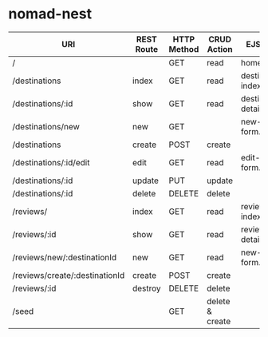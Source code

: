 # nomad-nest
| URI | REST Route | HTTP Method | CRUD Action | EJS View |
|-----|------------|-------------|-------------|----------|
| / | | GET | read | home.ejs |
| /destinations | index | GET | read | destination-index.ejs |
| /destinations/:id | show | GET | read | destination-details.ejs |
| /destinations/new | new | GET | | new-form.ejs |
| /destinations | create | POST | create | |
| /destinations/:id/edit | edit | GET | read | edit-form.ejs |
| /destinations/:id | update | PUT | update | |
| /destinations/:id | delete | DELETE | delete | |
| /reviews/ | index | GET | read | review-index.ejs |
| /reviews/:id | show | GET | read | review-details.ejs | 
| /reviews/new/:destinationId | new | GET | read | new-form.ejs |
| /reviews/create/:destinationId | create | POST | create | |
| /reviews/:id | destroy | DELETE | delete | |
| /seed | | GET | delete & create | |